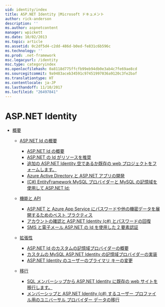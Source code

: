 ```yaml
---
uid: identity/index
title: ASP.NET Identity |Microsoft ドキュメント
author: rick-anderson
description: ''
ms.author: aspnetcontent
manager: wpickett
ms.date: 10/02/2013
ms.topic: article
ms.assetid: 0c2df5d4-c2dd-486d-b0ed-fe831c6b596c
ms.technology: ''
ms.prod: .net-framework
msc.legacyurl: /identity
msc.type: categoryindex
ms.openlocfilehash: 0a8118d775ffcfb99eb94db0e3ab4c7fe69ae8cd
ms.sourcegitcommit: 9a9483aceb34591c97451997036a9120c3fe2baf
ms.translationtype: HT
ms.contentlocale: ja-JP
ms.lasthandoff: 11/10/2017
ms.locfileid: "26497841"
---
```

<a name="aspnet-identity"></a>ASP.NET Identity
====================
- [概要](overview/index.md)

    - [ASP.NET Id の概要](overview/getting-started/index.md)

        - [ASP.NET Id の概要](overview/getting-started/introduction-to-aspnet-identity.md)
        - [ASP.NET の Id がリソースを推奨](overview/getting-started/aspnet-identity-recommended-resources.md)
        - [追加の ASP.NET Identity 空であるか既存の web プロジェクトをフォームします。](overview/getting-started/adding-aspnet-identity-to-an-empty-or-existing-web-forms-project.md)
        - [Azure Active Directory と ASP.NET アプリの開発](overview/getting-started/developing-aspnet-apps-with-windows-azure-active-directory.md)
        - [(C#) EntityFramework MySQL プロバイダーと MySQL の記憶域を使用して ASP.NET Id:](overview/getting-started/aspnet-identity-using-mysql-storage-with-an-entityframework-mysql-provider.md)
    - [機能と API](overview/features-api/index.md)

        - [ASP.NET と Azure App Service にパスワードや他の機密データを展開するためのベスト プラクティス](overview/features-api/best-practices-for-deploying-passwords-and-other-sensitive-data-to-aspnet-and-azure.md)
        - [アカウントの確認と ASP.NET Identity (c#) とパスワードの回復](overview/features-api/account-confirmation-and-password-recovery-with-aspnet-identity.md)
        - [SMS と電子メール ASP.NET の Id を使用した 2 要素認証](overview/features-api/two-factor-authentication-using-sms-and-email-with-aspnet-identity.md)
    - [拡張性](overview/extensibility/index.md)

        - [ASP.NET Id のカスタムの記憶域プロバイダーの概要](overview/extensibility/overview-of-custom-storage-providers-for-aspnet-identity.md)
        - [カスタムの MySQL ASP.NET Identity の記憶域プロバイダーの実装](overview/extensibility/implementing-a-custom-mysql-aspnet-identity-storage-provider.md)
        - [ASP.NET Identity のユーザーのプライマリ キーの変更](overview/extensibility/change-primary-key-for-users-in-aspnet-identity.md)
    - [移行](overview/migrations/index.md)

        - [SQL メンバーシップから ASP.NET Identity に既存の web サイトを移行します。](overview/migrations/migrating-an-existing-website-from-sql-membership-to-aspnet-identity.md)
        - [メンバーシップと ASP.NET Identity (c#) するユーザー プロファイル用のユニバーサル プロバイダー データの移行](overview/migrations/migrating-universal-provider-data-for-membership-and-user-profiles-to-aspnet-identity.md)
